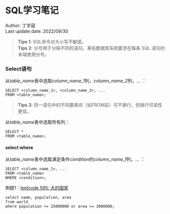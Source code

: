 # SQL学习笔记
Author: 丁宇宬   
Last update date: 2022/09/30

>**Tips 1**: SQL命令对大小写不敏感。  
>**Tips 2**: 分号用于分隔不同的语句。某些数据库系统要求在每条 SQL 语句的末端使用分号。    
### **Select语句**   
从*table_name*表中选取*column_name_1*列，*column_name_2*列，... ：
```
SELECT <column_name_1>, <column_name_2>, ...
FROM <table_name>;
```
>**Tips 3**: 同一语句中的不同要素间（如FROM前）可不换行，但换行可读性更佳。   
 
从*table_name*表中选取所有列：   
```
SELECT *
FROM <table_name>;
```
#### select where   
从*table_name*表中选取满足条件*condition*的*column_name_1*列，... ：   
```
SELECT <column_name_1>, ...
FROM <table_name>
WHERE <condition>;
```
例题1：[leetcode 595: 大的国家](https://leetcode.cn/problems/big-countries/)   
```
select name, population, area 
from world
where population >= 25000000 or area >= 3000000;
```
